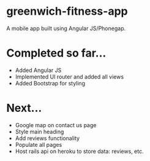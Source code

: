 # greenwich-fitness-app

A mobile app built using Angular JS/Phonegap.

# Completed so far...
* Added Angular JS
* Implemented UI router and added all views
* Added Bootstrap for styling

# Next...
* Google map on contact us page
* Style main heading
* Add reviews functionality
* Populate all pages
* Host rails api on heroku to store data: reviews, etc.
